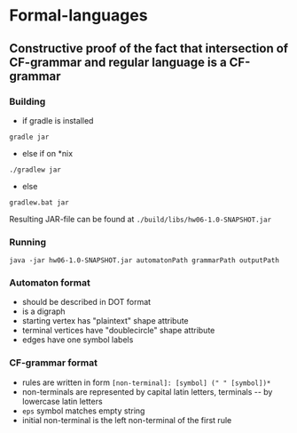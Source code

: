 # Formal-languages

## Constructive proof of the fact that intersection of CF-grammar and regular language is a CF-grammar

### Building
- if gradle is installed
```
gradle jar
```
- else if on *nix
```
./gradlew jar
```
- else
```
gradlew.bat jar
```
Resulting JAR-file can be found at `./build/libs/hw06-1.0-SNAPSHOT.jar`

### Running
```
java -jar hw06-1.0-SNAPSHOT.jar automatonPath grammarPath outputPath
```

### Automaton format
- should be described in DOT format
- is a digraph
- starting vertex has "plaintext" shape attribute
- terminal vertices have "doublecircle" shape attribute
- edges have one symbol labels

### CF-grammar format
- rules are written in form `[non-terminal]: [symbol] (" " [symbol])*`
- non-terminals are represented by capital latin letters, terminals -- by lowercase latin letters
- `eps` symbol matches empty string
- initial non-terminal is the left non-terminal of the first rule
